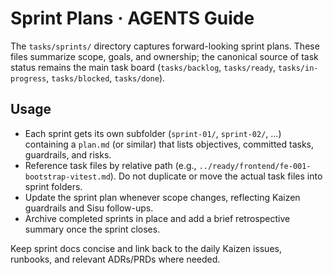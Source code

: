 # Sprint Plans · AGENTS Guide

The `tasks/sprints/` directory captures forward-looking sprint plans. These files summarize scope, goals, and ownership; the canonical source of task status remains the main task board (`tasks/backlog`, `tasks/ready`, `tasks/in-progress`, `tasks/blocked`, `tasks/done`).

## Usage

- Each sprint gets its own subfolder (`sprint-01/`, `sprint-02/`, …) containing a `plan.md` (or similar) that lists objectives, committed tasks, guardrails, and risks.
- Reference task files by relative path (e.g., `../ready/frontend/fe-001-bootstrap-vitest.md`). Do not duplicate or move the actual task files into sprint folders.
- Update the sprint plan whenever scope changes, reflecting Kaizen guardrails and Sisu follow-ups.
- Archive completed sprints in place and add a brief retrospective summary once the sprint closes.

Keep sprint docs concise and link back to the daily Kaizen issues, runbooks, and relevant ADRs/PRDs where needed.
